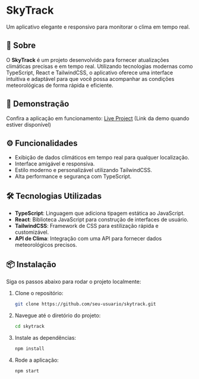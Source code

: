 # SkyTrack
Um aplicativo elegante e responsivo para monitorar o clima em tempo real.

## 📌 Sobre

O **SkyTrack** é um projeto desenvolvido para fornecer atualizações climáticas precisas e em tempo real. Utilizando tecnologias modernas como TypeScript, React e TailwindCSS, o aplicativo oferece uma interface intuitiva e adaptável para que você possa acompanhar as condições meteorológicas de forma rápida e eficiente.

## 🚀 Demonstração

Confira a aplicação em funcionamento: [Live Project](#) (Link da demo quando estiver disponível)

## ⚙️ Funcionalidades

- Exibição de dados climáticos em tempo real para qualquer localização.
- Interface amigável e responsiva.
- Estilo moderno e personalizável utilizando TailwindCSS.
- Alta performance e segurança com TypeScript.

## 🛠️ Tecnologias Utilizadas

- **TypeScript**: Linguagem que adiciona tipagem estática ao JavaScript.
- **React**: Biblioteca JavaScript para construção de interfaces de usuário.
- **TailwindCSS**: Framework de CSS para estilização rápida e customizável.
- **API de Clima**: Integração com uma API para fornecer dados meteorológicos precisos.

## 📦 Instalação

Siga os passos abaixo para rodar o projeto localmente:

1. Clone o repositório:
    ```bash
    git clone https://github.com/seu-usuario/skytrack.git
    ```
2. Navegue até o diretório do projeto:
    ```bash
    cd skytrack
    ```
3. Instale as dependências:
    ```bash
    npm install
    ```
4. Rode a aplicação:
    ```bash
    npm start
    ```

